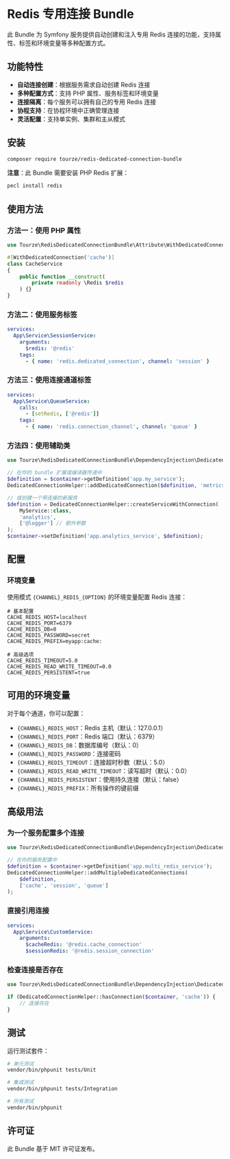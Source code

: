 # Redis 专用连接 Bundle

此 Bundle 为 Symfony 服务提供自动创建和注入专用 Redis 连接的功能，支持属性、标签和环境变量等多种配置方式。

## 功能特性

- **自动连接创建**：根据服务需求自动创建 Redis 连接
- **多种配置方式**：支持 PHP 属性、服务标签和环境变量
- **连接隔离**：每个服务可以拥有自己的专用 Redis 连接
- **协程支持**：在协程环境中正确管理连接
- **灵活配置**：支持单实例、集群和主从模式

## 安装

```bash
composer require tourze/redis-dedicated-connection-bundle
```

**注意**：此 Bundle 需要安装 PHP Redis 扩展：
```bash
pecl install redis
```

## 使用方法

### 方法一：使用 PHP 属性

```php
use Tourze\RedisDedicatedConnectionBundle\Attribute\WithDedicatedConnection;

#[WithDedicatedConnection('cache')]
class CacheService
{
    public function __construct(
        private readonly \Redis $redis
    ) {}
}
```

### 方法二：使用服务标签

```yaml
services:
  App\Service\SessionService:
    arguments:
      $redis: '@redis'
    tags:
      - { name: 'redis.dedicated_connection', channel: 'session' }
```

### 方法三：使用连接通道标签

```yaml
services:
  App\Service\QueueService:
    calls:
      - [setRedis, ['@redis']]
    tags:
      - { name: 'redis.connection_channel', channel: 'queue' }
```

### 方法四：使用辅助类

```php
use Tourze\RedisDedicatedConnectionBundle\DependencyInjection\DedicatedConnectionHelper;

// 在你的 bundle 扩展或编译器传递中
$definition = $container->getDefinition('app.my_service');
DedicatedConnectionHelper::addDedicatedConnection($definition, 'metrics');

// 或创建一个带连接的新服务
$definition = DedicatedConnectionHelper::createServiceWithConnection(
    MyService::class,
    'analytics',
    ['@logger'] // 额外参数
);
$container->setDefinition('app.analytics_service', $definition);
```

## 配置

### 环境变量

使用模式 `{CHANNEL}_REDIS_{OPTION}` 的环境变量配置 Redis 连接：

```env
# 基本配置
CACHE_REDIS_HOST=localhost
CACHE_REDIS_PORT=6379
CACHE_REDIS_DB=0
CACHE_REDIS_PASSWORD=secret
CACHE_REDIS_PREFIX=myapp:cache:

# 高级选项
CACHE_REDIS_TIMEOUT=5.0
CACHE_REDIS_READ_WRITE_TIMEOUT=0.0
CACHE_REDIS_PERSISTENT=true
```


## 可用的环境变量

对于每个通道，你可以配置：

- `{CHANNEL}_REDIS_HOST`：Redis 主机（默认：127.0.0.1）
- `{CHANNEL}_REDIS_PORT`：Redis 端口（默认：6379）
- `{CHANNEL}_REDIS_DB`：数据库编号（默认：0）
- `{CHANNEL}_REDIS_PASSWORD`：连接密码
- `{CHANNEL}_REDIS_TIMEOUT`：连接超时秒数（默认：5.0）
- `{CHANNEL}_REDIS_READ_WRITE_TIMEOUT`：读写超时（默认：0.0）
- `{CHANNEL}_REDIS_PERSISTENT`：使用持久连接（默认：false）
- `{CHANNEL}_REDIS_PREFIX`：所有操作的键前缀

## 高级用法

### 为一个服务配置多个连接

```php
use Tourze\RedisDedicatedConnectionBundle\DependencyInjection\DedicatedConnectionHelper;

// 在你的服务配置中
$definition = $container->getDefinition('app.multi_redis_service');
DedicatedConnectionHelper::addMultipleDedicatedConnections(
    $definition,
    ['cache', 'session', 'queue']
);
```

### 直接引用连接

```yaml
services:
  App\Service\CustomService:
    arguments:
      $cacheRedis: '@redis.cache_connection'
      $sessionRedis: '@redis.session_connection'
```

### 检查连接是否存在

```php
use Tourze\RedisDedicatedConnectionBundle\DependencyInjection\DedicatedConnectionHelper;

if (DedicatedConnectionHelper::hasConnection($container, 'cache')) {
    // 连接存在
}
```

## 测试

运行测试套件：

```bash
# 单元测试
vendor/bin/phpunit tests/Unit

# 集成测试
vendor/bin/phpunit tests/Integration

# 所有测试
vendor/bin/phpunit
```

## 许可证

此 Bundle 基于 MIT 许可证发布。
